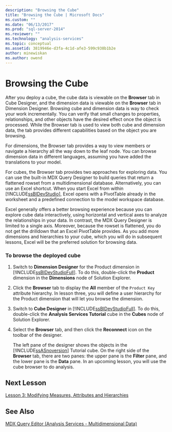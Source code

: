 ```yaml
---
description: "Browsing the Cube"
title: "Browsing the Cube | Microsoft Docs"
ms.custom: ""
ms.date: "06/13/2017"
ms.prod: "sql-server-2014"
ms.reviewer: ""
ms.technology: "analysis-services"
ms.topic: conceptual
ms.assetid: 3819946e-d3fa-4c1d-afe3-599c938b1b2e
author: minewiskan
ms.author: owend
---
```

# Browsing the Cube
  After you deploy a cube, the cube data is viewable on the **Browser** tab in Cube Designer, and the dimension data is viewable on the **Browser** tab in Dimension Designer. Browsing cube and dimension data is way to check your work incrementally. You can verify that small changes to properties, relationships, and other objects have the desired effect once the object is processed. While the Browser tab is used to view both cube and dimension data, the tab provides different capabilities based on the object you are browsing.  
  
 For dimensions, the Browser tab provides a way to view members or navigate a hierarchy all the way down to the leaf node. You can browse dimension data in different languages, assuming you have added the translations to your model.  
  
 For cubes, the Browser tab provides two approaches for exploring data. You can use the built-in MDX Query Designer to build queries that return a flattened rowset from a multidimensional database. Alternatively, you can use an Excel shortcut. When you start Excel from within [!INCLUDE[ssBIDevStudio](../includes/ssbidevstudio-md.md)], Excel opens with a PivotTable already in the worksheet and a predefined connection to the model workspace database.  
  
 Excel generally offers a better browsing experience because you can explore cube data interactively, using horizontal and vertical axes to analyze the relationships in your data. In contrast, the MDX Query Designer is limited to a single axis. Moreover, because the rowset is flattened, you do not get the drilldown that an Excel PivotTable provides. As you add more dimensions and hierarchies to your cube, which you will do in subsequent lessons, Excel will be the preferred solution for browsing data.  
  
### To browse the deployed cube  
  
1.  Switch to **Dimension Designer** for the Product dimension in [!INCLUDE[ssBIDevStudioFull](../includes/ssbidevstudiofull-md.md)]. To do this, double-click the **Product** dimension in the **Dimensions** node of Solution Explorer.  
  
2.  Click the **Browser** tab to display the **All** member of the `Product Key` attribute hierarchy. In lesson three, you will define a user hierarchy for the Product dimension that will let you browse the dimension.  
  
3.  Switch to **Cube Designer** in [!INCLUDE[ssBIDevStudioFull](../includes/ssbidevstudiofull-md.md)]. To do this, double-click the **Analysis Services Tutorial** cube in the **Cubes** node of Solution Explorer.  
  
4.  Select the **Browser** tab, and then click the **Reconnect** icon on the toolbar of the designer.  
  
     The left pane of the designer shows the objects in the [!INCLUDE[ssASnoversion](../includes/ssasnoversion-md.md)] Tutorial cube. On the right side of the **Browser** tab, there are two panes: the upper pane is the **Filter** pane, and the lower pane is the **Data** pane. In an upcoming lesson, you will use the cube browser to do analysis.  
  
## Next Lesson  
 [Lesson 3: Modifying Measures, Attributes and Hierarchies](lesson-3-modifying-measures-attributes-and-hierarchies.md)  
  
## See Also  
 [MDX Query Editor &#40;Analysis Services - Multidimensional Data&#41;](mdx-query-editor-analysis-services-multidimensional-data.md)  
  
  
